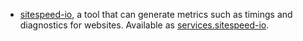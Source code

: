 - [sitespeed-io](https://sitespeed.io), a tool that can generate metrics such as timings and diagnostics for websites. Available as [services.sitespeed-io](#opt-services.sitespeed-io.enable).
